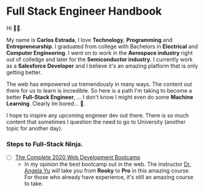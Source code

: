 # Full Stack Engineer Handbook
Hi 👋🏻. 

My name is **Carlos Estrada**, I love **Technology**, **Programming** and **Entrepreneurship**. I graduated from college with Bachelors in **Electrical** and **Computer Engineering**. I went on to work in the **Aerospace industry** right out of colledge and later for the **Semiconductor industry**. I currently work as a **Salesforce Developer** and I believe it's an amazing platform that is only getting better. 

The web has empowered us tremendously in many ways. The content out there for us to learn is incredible. So here is a path I'm taking to become a better **Full-Stack Engineer**, ... I don't know I might even do some **Machine Learning**. Clearly Im bored... 🤪.

I hope to inspire any upcoming engineer dev out there. There is so much content that sometimes I question the need to go to University (another topic for another day). 

### Steps to Full-Stack Ninja. 
- [ ] [The Complete 2020 Web Development Bootcamp](https://www.udemy.com/course/the-complete-web-development-bootcamp/?referralCode=F2958B9D9447BDFC8244)
   * In my opinion the best bootcamp out in the web. The instructor [Dr. Angela Yu](https://www.udemy.com/user/4b4368a3-b5c8-4529-aa65-2056ec31f37e/) will take you from **Rooky** to **Pro** in this amazing course. For those who already have experience, it's still an amazing course to take.
